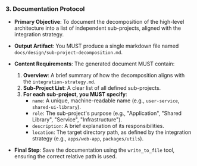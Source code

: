 ### 3. Documentation Protocol

-   **Primary Objective**: To document the decomposition of the high-level architecture into a list of independent sub-projects, aligned with the integration strategy.

-   **Output Artifact**: You MUST produce a single markdown file named `docs/design/sub-project-decomposition.md`.

-   **Content Requirements**: The generated document MUST contain:
    1.  **Overview**: A brief summary of how the decomposition aligns with the `integration-strategy.md`.
    2.  **Sub-Project List**: A clear list of all defined sub-projects.
    3.  **For each sub-project, you MUST specify**:
        -   `name`: A unique, machine-readable name (e.g., `user-service`, `shared-ui-library`).
        -   `role`: The sub-project's purpose (e.g., "Application", "Shared Library", "Service", "Infrastructure").
        -   `description`: A brief explanation of its responsibilities.
        -   `location`: The target directory path, as defined by the integration strategy (e.g., `apps/web-app`, `packages/utils`).

-   **Final Step**: Save the documentation using the `write_to_file` tool, ensuring the correct relative path is used.